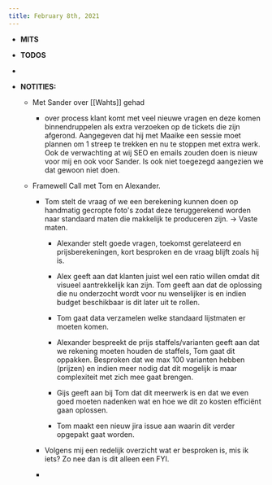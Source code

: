 ```yaml
---
title: February 8th, 2021
---
```


- **MITS**

- **TODOS**

- 

- **NOTITIES:**
	 - Met Sander over [[Wahts]] gehad 
		 - over process klant komt met veel nieuwe vragen en deze komen binnendruppelen als extra verzoeken op de tickets die zijn afgerond. Aangegeven dat hij met Maaike een sessie moet plannen om 1 streep te trekken en nu te stoppen met extra werk. Ook de verwachting at wij SEO en emails zouden doen is nieuw voor mij en ook voor Sander. Is ook niet toegezegd aangezien we dat gewoon niet doen.

	 - Framewell Call met Tom en Alexander.
		 - Tom stelt de vraag of we een berekening kunnen doen op handmatig gecropte foto's zodat deze teruggerekend worden naar standaard maten die makkelijk te produceren zijn. -> Vaste maten. 
			 - Alexander stelt goede vragen, toekomst gerelateerd en prijsberekeningen, kort besproken en de vraag blijft zoals hij is. 

			 - Alex geeft aan dat klanten juist wel een ratio willen omdat dit visueel aantrekkelijk kan zijn. Tom geeft aan dat de oplossing die nu onderzocht wordt voor nu wenselijker is en indien budget beschikbaar is dit later uit te rollen. 

			 - Tom gaat data verzamelen welke standaard lijstmaten er moeten komen.

			 - Alexander bespreekt de prijs staffels/varianten geeft aan dat we rekening moeten houden  de staffels, Tom gaat dit oppakken. Besproken dat we max 100 varianten hebben (prijzen) en indien meer nodig dat dit mogelijk is maar complexiteit met zich mee gaat brengen. 

			 - Gijs geeft aan bij Tom dat dit meerwerk is en dat we even goed moeten nadenken wat en hoe we dit zo kosten efficiënt gaan oplossen. 

			 - Tom maakt een nieuw jira issue aan waarin dit verder opgepakt gaat worden. 

		 - Volgens mij een redelijk overzicht wat er besproken is, mis ik iets? Zo nee dan is dit alleen een FYI.

		 - 
